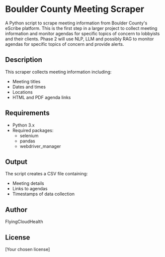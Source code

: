 # Boulder County Meeting Scraper

A Python script to scrape meeting information from Boulder County's eScribe platform. This is the first step in a larger project to collect meeting information and monitor agendas for specific topics of concern to lobbyists and their clients. Phase 2 will use NLP, LLM and possibly RAG to monitor agendas for specific topics of concern and provide alerts.

## Description
This scraper collects meeting information including:
- Meeting titles
- Dates and times
- Locations
- HTML and PDF agenda links

## Requirements
- Python 3.x
- Required packages:
  - selenium
  - pandas
  - webdriver_manager


## Output
The script creates a CSV file containing:
- Meeting details
- Links to agendas
- Timestamps of data collection

## Author
FlyingCloudHealth

## License
[Your chosen license]